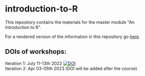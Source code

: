 # introduction-to-R
This repository contains the materials for the master module "An Introduction to R".

For a rendered version of the information in this repository go [here](https://introduction-to-R.readthedocs.io/en/latest/). 

## DOIs of workshops:

Iteration 1: July 11-13th 2022 [![DOI](https://zenodo.org/badge/499112215.svg)](https://zenodo.org/badge/latestdoi/499112215)  
Iteration 2: Apr 03-05th 2023 (DOI will be added after the course)
